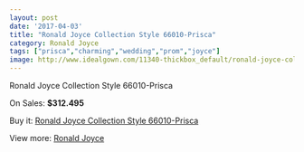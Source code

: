 ```yaml
---
layout: post
date: '2017-04-03'
title: "Ronald Joyce Collection Style 66010-Prisca"
category: Ronald Joyce
tags: ["prisca","charming","wedding","prom","joyce"]
image: http://www.idealgown.com/11340-thickbox_default/ronald-joyce-collection-style-66010-prisca.jpg
---
```

Ronald Joyce Collection Style 66010-Prisca

On Sales: **$312.495**
<a href="https://www.idealgown.com/en/ronald-joyce/4646-ronald-joyce-collection-style-66010-prisca.html"><amp-img layout="responsive" width="600" height="600" src="//www.idealgown.com/11340-thickbox_default/ronald-joyce-collection-style-66010-prisca.jpg" alt="Ronald Joyce Collection Style 66010-Prisca 0" /></a>
<a href="https://www.idealgown.com/en/ronald-joyce/4646-ronald-joyce-collection-style-66010-prisca.html"><amp-img layout="responsive" width="600" height="600" src="//www.idealgown.com/11342-thickbox_default/ronald-joyce-collection-style-66010-prisca.jpg" alt="Ronald Joyce Collection Style 66010-Prisca 1" /></a>
<a href="https://www.idealgown.com/en/ronald-joyce/4646-ronald-joyce-collection-style-66010-prisca.html"><amp-img layout="responsive" width="600" height="600" src="//www.idealgown.com/11341-thickbox_default/ronald-joyce-collection-style-66010-prisca.jpg" alt="Ronald Joyce Collection Style 66010-Prisca 2" /></a>

Buy it: [Ronald Joyce Collection Style 66010-Prisca](https://www.idealgown.com/en/ronald-joyce/4646-ronald-joyce-collection-style-66010-prisca.html "Ronald Joyce Collection Style 66010-Prisca")

View more: [Ronald Joyce](https://www.idealgown.com/en/56-ronald-joyce "Ronald Joyce")